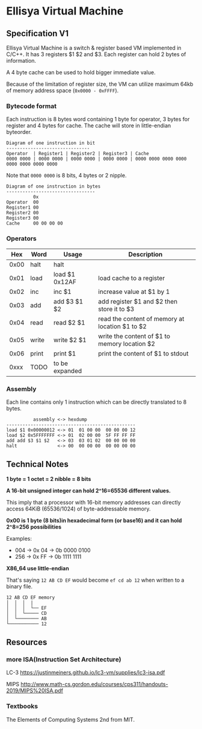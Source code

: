 # Ellisya Virtual Machine

## Specification V1

Ellisya Virtual Machine is a switch & register based VM implemented in C/C++. It has 3 registers $1 $2 and $3. Each register can hold 2 bytes of information. 

A 4 byte cache can be used to hold bigger immediate value.

Because of the limitation of register size, the VM can utilize maximum 64kb of memory address space (`0x0000 - 0xFFFF`).

### Bytecode format

Each instruction is 8 bytes word containing 1 byte for operator, 3 bytes for register and 4 bytes for cache.
The cache will store in little-endian byteorder. 

```text
Diagram of one instruction in bit
-------------------------------
Operator  | Register1 | Register2 | Register3 | Cache
0000 0000 | 0000 0000 | 0000 0000 | 0000 0000 | 0000 0000 0000 0000 0000 0000 0000 0000
```
Note that `0000 0000` is 8 bits, 4 bytes or 2 nipple.

```text
Diagram of one instruction in bytes
---------------------------------
          0x
Operator  00
Register1 00
Register2 00
Register3 00
Cache     00 00 00 00                   
```
### Operators

Hex | Word  | Usage       | Description
----|-------|-------------|------------|
0x00| halt  | halt |  |
0x01| load  | load $1 0x12AF | load cache to a register
0x02| inc   | inc  $1      | increase value at $1 by 1
0x03| add   | add  $3 $1 $2| add register $1 and $2 then store it to $3 
0x04| read  | read $2 $1   | read the content of memory at location $1 to $2
0x05| write | write $2 $1  | write the content of $1 to memory location $2
0x06| print | print $1     | print the content of $1 to stdout  
0xxx| TODO  | to be expanded |

### Assembly

Each line contains only 1 instruction which can be directly translated to 8 bytes.

```text
          assembly <-> hexdump
------------------------------------------------
load $1 0x00000012 <-> 01  01 00 00  00 00 00 12
load $2 0x5FFFFFFF <-> 01  02 00 00  5F FF FF FF
add add $3 $1 $2   <-> 03  03 01 02  00 00 00 00
halt               <-> 00  00 00 00  00 00 00 00
```

## Technical Notes

**1 byte = 1 octet = 2 nibble = 8 bits**

**A 16-bit unsigned integer can hold 2^16=65536 different values.**

This imply that a processor with 16-bit memory addresses can directly access 64KiB (65536/1024) of byte-addressable memory.

**0x00 is 1 byte (8 bits)in hexadecimal form (or base16) and it can hold 2^8=256 possibilities**

Examples:

* 004 -> 0x 04 -> 0b 0000 0100
* 256 -> 0x FF -> 0b 1111 1111 

**X86_64 use little-endian**

That's saying `12 AB CD EF` would become `ef cd ab 12` when written to a binary file.

```text
12 AB CD EF memory 
│  │  │  |
│  │  │  └── EF
│  │  └───── CD
│  └──────── AB
└─────────── 12
```

## Resources
### more ISA(Instruction Set Architecture)
LC-3  <https://justinmeiners.github.io/lc3-vm/supplies/lc3-isa.pdf>

MIPS <http://www.math-cs.gordon.edu/courses/cps311/handouts-2019/MIPS%20ISA.pdf>
### Textbooks
The Elements of Computing Systems 2nd from MIT.
